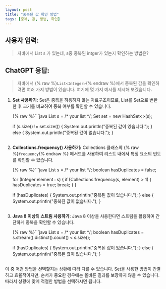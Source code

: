 ```yaml
---
layout: post
title: "중복된 값 확인 방법"
tags: [중복, 값, 방법, 확인]
---
```


## 사용자 입력:
> 자바에서 List<Intger> s 가 있는데, s중  중복된  intger가 있는지 확인하는 방법은?

## ChatGPT 응답:
> 자바에서 {% raw %}`List<Integer>`{% endraw %}에서 중복된 값을 확인하려면 여러 가지 방법이 있습니다. 여기에 몇 가지 예시를 제시해 보겠습니다.

1. **Set 사용하기:**
   Set은 중복을 허용하지 않는 자료구조이므로, List를 Set으로 변환한 후 크기를 비교하여 중복 여부를 확인할 수 있습니다.

   {% raw %}```java
   List<Integer> s = /* your list */;
   Set<Integer> set = new HashSet<>(s);

   if (s.size() != set.size()) {
       System.out.println("중복된 값이 있습니다.");
   } else {
       System.out.println("중복된 값이 없습니다.");
   }
   ```{% endraw %}

2. **Collections.frequency() 사용하기:**
   Collections 클래스의 {% raw %}`frequency`{% endraw %} 메서드를 사용하여 리스트 내에서 특정 요소의 빈도를 확인할 수 있습니다.

   {% raw %}```java
   List<Integer> s = /* your list */;
   boolean hasDuplicates = false;

   for (Integer element : s) {
       if (Collections.frequency(s, element) > 1) {
           hasDuplicates = true;
           break;
       }
   }

   if (hasDuplicates) {
       System.out.println("중복된 값이 있습니다.");
   } else {
       System.out.println("중복된 값이 없습니다.");
   }
   ```{% endraw %}

3. **Java 8 이상의 스트림 사용하기:**
   Java 8 이상을 사용한다면 스트림을 활용하여 간단하게 중복을 확인할 수 있습니다.

   {% raw %}```java
   List<Integer> s = /* your list */;
   boolean hasDuplicates = s.stream().distinct().count() < s.size();

   if (hasDuplicates) {
       System.out.println("중복된 값이 있습니다.");
   } else {
       System.out.println("중복된 값이 없습니다.");
   }
   ```{% endraw %}

이 중 어떤 방법을 선택할지는 상황에 따라 다를 수 있습니다. Set을 사용한 방법이 간결하고 효율적이지만, 순서가 중요한 경우에는 올바른 결과를 보장하지 않을 수 있습니다. 따라서 상황에 맞게 적절한 방법을 선택하시면 됩니다.

